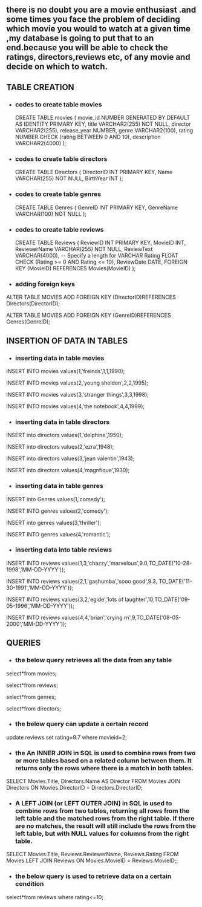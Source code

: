 ## there is no doubt you are a movie enthusiast .and some times you face the problem of deciding which movie you would to watch at a given time ,my database is going to put that to an end.because you will be able to check the ratings, directors,reviews etc, of any movie and decide on which to watch.

## TABLE CREATION

* ### codes to create table movies
  
  CREATE TABLE movies (
    movie_id NUMBER GENERATED BY DEFAULT AS IDENTITY PRIMARY KEY,
    title VARCHAR2(255) NOT NULL,
    director VARCHAR2(255),
    release_year NUMBER,
    genre VARCHAR2(100),
    rating NUMBER CHECK (rating BETWEEN 0 AND 10),
    description VARCHAR2(4000)
);

* ### codes to create table directors

  CREATE TABLE Directors (
    DirectorID INT PRIMARY KEY,
    Name VARCHAR(255) NOT NULL,
    BirthYear INT
);

* ### codes to create  table genres

  CREATE TABLE Genres (
    GenreID INT PRIMARY KEY,
    GenreName VARCHAR(100) NOT NULL
);

* ### codes to create  table reviews

  CREATE TABLE Reviews (
    ReviewID INT PRIMARY KEY,
    MovieID INT,
    ReviewerName VARCHAR(255) NOT NULL,
    ReviewText VARCHAR(4000),  -- Specify a length for VARCHAR
    Rating FLOAT CHECK (Rating >= 0 AND Rating <= 10),
    ReviewDate DATE,
    FOREIGN KEY (MovieID) REFERENCES Movies(MovieID)
);

* ### adding foreign keys

ALTER TABLE MOVIES ADD FOREIGN KEY (DirectorID)REFERENCES Directors(DirectorID);

ALTER TABLE MOVIES ADD FOREIGN KEY (GenreID)REFERENCES Genres(GenreID);



## INSERTION OF DATA IN TABLES


* ### inserting data in table movies

INSERT INTO movies values(1,'freinds',1,1,1990);

INSERT INTO movies values(2,'young sheldon',2,2,1995);

INSERT INTO movies values(3,'stranger things',3,3,1998);

INSERT INTO movies values(4,'the notebook',4,4,1999);


* ### inserting data in table directors
  

INSERT into directors values(1,'delphine',1950);

INSERT into directors values(2,'ezra',1948);

INSERT into directors values(3,'jean valentin',1943);

INSERT into directors values(4,'magnfique',1930);


* ### inserting data in table genres
  

INSERT into Genres values(1,'comedy');

INSERT INTO genres values(2,'comedy');

INSERT into genres values(3,'thriller');

INSERT INTO genres values(4,'romantic');


* ### inserting data into table reviews
  

INSERT INTO reviews values(1,3,'chazzy','marvelous',9.0,TO_DATE('10-28-1998','MM-DD-YYYY'));

INSERT INTO reviews values(2,1,'gashumba','sooo good',9.3, TO_DATE('11-30-1991','MM-DD-YYYY')); 

INSERT INTO reviews values(3,2,'egide','lots of laughter',10,TO_DATE('09-05-1996','MM-DD-YYYY'));

INSERT INTO reviews values(4,4,'brian','crying rn',9,TO_DATE('08-05-2000','MM-DD-YYYY'));


## QUERIES

* ### the below query retrieves all the data from any table 

select*from movies;

select*from reviews;

select*from genres;

select*from directors;


* ### the below  query can update a certain record

update reviews
set rating=9.7
where movieid=2;

* ### the An INNER JOIN in SQL is used to combine rows from two or more tables based on a related column between them. It returns only the rows where there is a match in both tables.

SELECT Movies.Title, Directors.Name AS Director
FROM Movies
JOIN Directors ON Movies.DirectorID = Directors.DirectorID;

* ### A LEFT JOIN (or LEFT OUTER JOIN) in SQL is used to combine rows from two tables, returning all rows from the left table and the matched rows from the right table. If there are no matches, the result will still include the rows from the left table, but with NULL values for columns from the right table.

SELECT Movies.Title, Reviews.ReviewerName, Reviews.Rating
FROM Movies
LEFT JOIN Reviews ON Movies.MovieID = Reviews.MovieID;;


* ### the below query is used to  retrieve data on a certain condition 

select*from reviews 
where rating<=10;



















  

